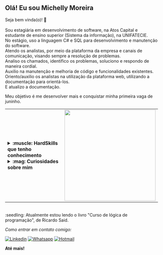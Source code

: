 ## Olá! Eu sou Michelly Moreira
Seja bem vinda(o)! 👋 <br><br>
Sou estagiária em desenvolvimento de software, na Atos Capital e estudante de ensino superior (Sistema da informação), na UNIFATECIE. <br>
No estágio, uso a linguagem C# e SQL para desenvolvimento e manutenção do software. <br>
Atendo os analistas, por meio da plataforma da empresa e canais de comunicação, visando sempre a resolução de problemas. <br>
Analiso os chamados, identifico os problemas, soluciono e respondo de maneira cordial. <br>
Auxilio na manutenção e melhoria de código e funcionalidades existentes. <br>
Oriento/auxilio os analistas na utilização da plataforma web, utilizando a documentação para orientá-los. <br>
E atualizo a documentação. <br>

Meu objetivo é me desenvolver mais e conquistar minha primeira vaga de juninho. <br>

<table border="0">
  <tr>
    <td>
      <details>
          <summary><strong>:muscle: HardSkills que tenho conhecimento</strong></summary></br>
- lógica de programação; <br>
- linguagens de programação (JavaScript, TypeScript, python e C#); <br>
- Linguagem de marcação HTML5, CSS3; <br>
- Bootstrap (framework front-end); <br>
- React (uma das bibliotecas mais utilizadas para criação de aplicações front-end); <br>
- Vite (empacotador); <br>
- Docker; <br>
- SQL (linguagem mais usada para criar, pesquisar, extrair e manipular dados dentro de um banco de dados relacional); <br>
- Banco de dados MySQL; <br>
- MySQL workbench (interface gráfica mais utilizada para o MySQL); <br>
- Node.js; <br>
- Figma; <br>
- Métodologias agéis(kanban e scrun). <br>
      </details>
      <details>
          <summary><strong>:mag: Curiosidades sobre mim</strong></summary></br>
- Meu primeiro curso de programação (desenvolvimento web full-stack), foi na Trybe.</br>
- Na pandemia eu fiz trabalho voluntário, acolhendo pessoas que se sentiam infelizes.</br>
- Nas horas vagas eu gosto de viajar, ler livros, praticar duolingo, fazer trilhas, malhar e aprender algo novo.</br>
      </details>
      <td>
      <img width="300" src='https://gifs.eco.br/wp-content/uploads/2022/07/gifs-do-ursinho-pooh-49.gif'>
    </td>
    </td> 
  </tr>
</table>
</br>
:seedling: Atualmente estou lendo o livro "Curso de lógica de programação", de Ricardo Said. </br>

*Como entrar em contato comigo:*

[![Linkedin](
https://img.shields.io/badge/LinkedIn-0077B5?style=for-the-badge&logo=linkedin&logoColor=white
)](
https://www.linkedin.com/in/michelly-moreira/
)
[![Whatsapp](
https://img.shields.io/badge/WhatsApp-25D366?style=for-the-badge&logo=whatsapp&logoColor=white
)](
https://api.whatsapp.com/send?phone=5531994501188
)
[![Hotmail](
https://img.shields.io/badge/Hotmail-0078D4?style=for-the-badge&logo=microsoft-outlook&logoColor=white
)](
mailto:michelly.daiana@hotmail.com
)

<strong>Até mais!</strong>
